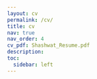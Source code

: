 ```yaml
---
layout: cv
permalink: /cv/
title: cv
nav: true
nav_order: 4
cv_pdf: Shashwat_Resume.pdf
description: 
toc:
  sidebar: left
---
```


